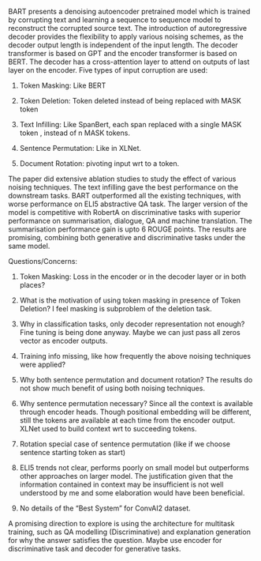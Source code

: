 BART presents a denoising autoencoder pretrained model which is trained by corrupting text and learning a sequence to sequence model to reconstruct the corrupted source text. The introduction of autoregressive decoder provides the flexibility to apply various noising schemes, as the decoder output length is independent of the input length. The decoder transformer is based on GPT and the encoder transformer is based on BERT. The decoder has a cross-attention layer to attend on outputs of last layer on the encoder. Five types of input corruption are used: 

1.    Token Masking: Like BERT 

2.    Token Deletion: Token deleted instead of being replaced with MASK token 

3.    Text Infilling: Like SpanBert, each span replaced with a single MASK token , instead of n MASK tokens. 

4.    Sentence Permutation: Like in XLNet. 

5.    Document Rotation: pivoting input wrt to a token. 

The paper did extensive ablation studies to study the effect of various noising techniques. The text infilling gave the best performance on the downstream tasks. BART outperformed all the existing techniques, with worse performance on ELI5 abstractive QA task. The larger version of the model is competitive with RobertA on discriminative tasks with superior performance on summarisation, dialogue, QA and machine translation. The summarisation performance gain is upto 6 ROUGE points.  The results are promising, combining both generative and discriminative tasks under the same model.  

Questions/Concerns: 

1.    Token Masking: Loss in the encoder or in the decoder layer or in both places? 

2.    What is the motivation of using token masking in presence of Token Deletion? I feel masking is subproblem of the deletion task. 

3.    Why in classification tasks, only decoder representation not enough? Fine tuning is being done anyway. Maybe we can just pass all zeros vector as encoder outputs. 

4.    Training info missing, like how frequently the above noising techniques were applied?  

5.    Why both sentence permutation and document rotation? The results do not show much benefit of using both noising techniques.  

6.    Why sentence permutation necessary? Since all the context is available through encoder heads. Though positional embedding will be different, still the tokens are available at each time from the encoder output. XLNet used to build context wrt to succeeding tokens. 

7.    Rotation special case of sentence permutation (like if we choose sentence starting token as start) 

8.    ELI5 trends not clear, performs poorly on small model but outperforms other approaches on larger model. The justification given that the information contained in context may be insufficient is not well understood by me and some elaboration would have been beneficial. 

9.    No details of the “Best System” for ConvAI2 dataset. 

A promising direction to explore is using the architecture for multitask training, such as QA modelling (Discriminative) and explanation generation for why the answer satisfies the question. Maybe use encoder for discriminative task and decoder for generative tasks. 

 

 